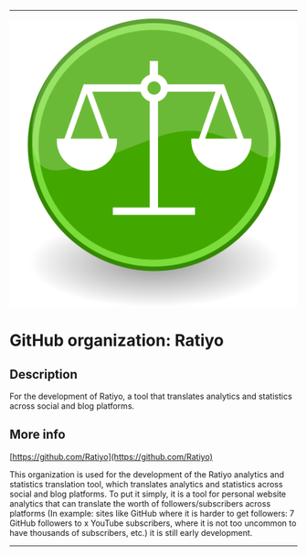 
***

![ScaleRatiyo.png failed to load. The file may be missing or corrupt. Check the file path for errors first.](/AdditionalInfo/1/Ratiyo/ScaleRatiyo.png)

# GitHub organization: Ratiyo

## Description

For the development of Ratiyo, a tool that translates analytics and statistics across social and blog platforms.

## More info

[https://github.com/Ratiyo](https://github.com/Ratiyo)

This organization is used for the development of the Ratiyo analytics and statistics translation tool, which translates analytics and statistics across social and blog platforms. To put it simply, it is a tool for personal website analytics that can translate the worth of followers/subscribers across platforms (In example: sites like GitHub where it is harder to get followers: 7 GitHub followers to x YouTube subscribers, where it is not too uncommon to have thousands of subscribers, etc.) it is still early development.

***
